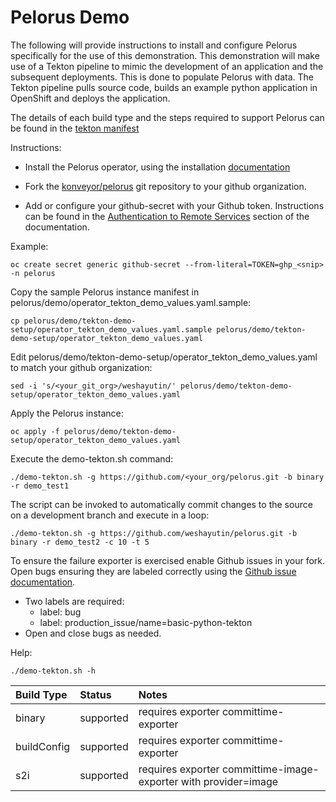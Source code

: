 # Pelorus Demo

The following will provide instructions to install and configure Pelorus specifically for the use of this demonstration. 
This demonstration will make use of a Tekton pipeline to mimic the development of an application and the subsequent deployments.  This is done to populate Pelorus with data.  The Tekton pipeline pulls source code, builds an example python application in OpenShift and deploys the application.

The details of each build type and the steps required to support Pelorus can be found in the [tekton manifest](./tekton-demo-setup/05-build-and-deploy.yaml)


Instructions:

* Install the Pelorus operator, using the installation [documentation](../docs/GettingStarted/Installation.md)

* Fork the [konveyor/pelorus](https://github.com/konveyor/pelorus) git repository to your github organization.

* Add or configure your github-secret with your Github token.  Instructions can be found in the [Authentication to Remote Services](../docs/GettingStarted/configuration/PelorusExporters.md#authentication-to-remote-services) section of the documentation.

Example:
```
oc create secret generic github-secret --from-literal=TOKEN=ghp_<snip> -n pelorus
```

Copy the sample Pelorus instance manifest in pelorus/demo/operator_tekton_demo_values.yaml.sample:

```
cp pelorus/demo/tekton-demo-setup/operator_tekton_demo_values.yaml.sample pelorus/demo/tekton-demo-setup/operator_tekton_demo_values.yaml
```

Edit pelorus/demo/tekton-demo-setup/operator_tekton_demo_values.yaml to match your github organization:
```
sed -i 's/<your_git_org>/weshayutin/' pelorus/demo/tekton-demo-setup/operator_tekton_demo_values.yaml
```

Apply the Pelorus instance:
```
oc apply -f pelorus/demo/tekton-demo-setup/operator_tekton_demo_values.yaml
```

Execute the demo-tekton.sh command:

```
./demo-tekton.sh -g https://github.com/<your_org/pelorus.git -b binary -r demo_test1
```

The script can be invoked to automatically commit changes to the source on a development branch and execute in a loop:
```
./demo-tekton.sh -g https://github.com/weshayutin/pelorus.git -b binary -r demo_test2 -c 10 -t 5
```

To ensure the failure exporter is exercised enable Github issues in your fork.
Open bugs ensuring they are labeled correctly using the [Github issue documentation](../docs/GettingStarted/QuickstartTutorial.md#github-issues).  

  * Two labels are required:
     * label: bug
     * label: production_issue/name=basic-python-tekton
  * Open and close bugs as needed.

Help:
```
./demo-tekton.sh -h
```


|Build Type   |Status         |Notes                                                |
|:------------|:--------------|:----------------------------------------------------|
| binary      | supported     | requires exporter committime-exporter               |
| buildConfig | supported     | requires exporter committime-exporter               |
| s2i         | supported     | requires exporter committime-image-exporter with provider=image    |   


